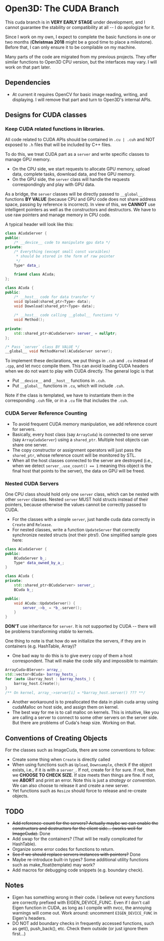 # Open3D: The CUDA Branch

This cuda branch is in **VERY EARLY STAGE** under development, and I cannot 
guarantee the
 stability or compatibility at all -- I do apologize for it. 
 
Since I work on my own, I expect to complete the basic functions in one or two
 months (**Christmas 2018** might be a good time to place a milestone). Before 
 that, I can only ensure it to be compilable on my machine.
 
Many parts of the code are migrated from my previous projects. They offer 
similar functions to Open3D CPU version, but the interfaces may vary. I will 
work on that part later. 

## Dependencies
- At current it requires OpenCV for basic image reading, writing, and 
displaying. I will remove that part and turn to Open3D's internal APIs.


## Designs for CUDA classes

### Keep CUDA related functions in libraries.
 
All code related to CUDA APIs should be contained in `.cu | .cuh` and 
NOT exposed to `.h` files that will be included by C++ files.

To do this, we treat CUDA part as a `server` and write specific classes to 
manage GPU memory. 
 - On the CPU side, we start requests to allocate GPU memory,
 upload data, complete tasks, download data, and free GPU memory. 
 - On the GPU side, the `server` class will handle the requests correspondingly
  and play with GPU data. 

As a bridge, the `server` classes will be directly passed to ```__global__``` 
functions **BY VALUE** (because CPU and GPU code does not share address space, 
passing by reference is incorrect). In view of this, we **CANNOT** use 
intelligent pointers as well as the constructors and destructors. We have to 
use raw pointers and manage memory in CPU code. 
 
A typical header will look like this:
```cpp
class ACudaServer {
public:
    /* __device__ code to manipulate gpu data */
private:
    /* Everything (except small const varaibles)
     * should be stored in the form of raw pointer 
     */
    Type* data_;
    
    friend class ACuda;
};

class ACuda {
public:
    /* __host__ code for data transfer */        
    void Upload(shared_ptr<Type> data);
    void Download(shared_ptr<Type> data);
    
    /* __host__ code calling __global__ functions */
    void Method();             
    
private:
    std::shared_ptr<ACudaServer> server_ = nullptr;    
};

/* Pass `server` class BY VALUE */
__global__ void MethodKernel(ACudaServer server);
```  

To implement these declarations, we put things in `.cuh` and `.cu` instead of `
.cpp`, and 
let nvcc compile them. This can avoid loading CUDA headers when we do not 
want to play with CUDA directly. The general logic is that 
- Put `__device__` and `__host__` functions in `.cuh`.
- Put `__global__` functions in `.cu`, which will include `.cuh`.

Note if the class is templated, we have to instantiate them in the 
corresponding `.cuh` file, or in a `.cu` file that includes the `.cuh`.

### CUDA Server Reference Counting
- To avoid frequent CUDA memory manipulation, we add reference count for 
servers. 
- Basically, every host class (say `ArrayCuda`) is connected to one 
server (say `ArrayCudaServer`) using a `shared_ptr`. Multiple host objects 
can share one server. 
- The copy constructor or assignment operators will just pass the 
`shared_ptr`, whose reference count will be monitored by STL.
- When all the host classes connected to the server are 
destroyed (i.e., when we detect `server_.use_count() == 1` meaning this object
 is 
the final host that points to the server), the data on GPU will be freed.

### Nested CUDA Servers
One CPU class should hold only one `server` class, which can be nested with 
other `server` classes. Nested `server` MUST hold structs instead of their 
pointers, because otherwise the values cannot be correctly passed to CUDA. 
- For the classes with a simple `server`, just handle cuda data correctly in 
`Create` and `Release`.
- For nested classes, write a function `UpdateServer` that correctly 
synchronize nested structs (not their ptrs!). One simplified sample goes here:
```cpp
class ACudaServer {
public:
    BCudaServer b_;
    Type* data_owned_by_a_;
}

class ACuda {
private:
    std::shared_ptr<BCudaServer> server_;
    BCuda b_;

public:
    void ACuda::UpdateServer() {
        server_->b_ = *b_.server();
    }
}
```

**DON'T** use inheritance for `server`. It is not supported by CUDA -- there 
will be problems transforming *vtable* to kernels.

One thing to note is that how do we initialize the servers, if they are in 
containers (e.g.  HashTable, Array)? 
- One bad way to do this is to give every copy of them a host 
correspondent. That will make the code silly and impossible to maintain:
```cpp
ArrayCuda<BServer> array_;
std::vector<BCuda> barray_hosts_;
for (auto &barray_host : barray_hosts_) {
    barray_host.Create();    
}
/** On kernel, array_->server[i] = *barray_host.server() ??? **/
```   
- Another workaround is to preallocated the data in plain cuda array using 
cudaMalloc on host side, and assign them on kernel.
- The best way for me is to call malloc on kernels. This is intuitive, like 
you are calling a server to connect to some other servers on the server side.
 But there are problems of Cuda's heap size. Working on that.

## Conventions of Creating Objects 

For the classes such as ImageCuda, there are some conventions to follow:
- Create some thing when `Create` is directly called
- When using functions such as `Upload`, `Downsample`, check if the object 
exists, i.e., if it is with a `server_`. If not, create for it for sure. If 
not, then we **CHOOSE TO CHECK SIZE**. If size meets then things are fine. If
 not, we **ABORT** and print an error. Note this is just a *strategy* or 
 *convention*. We can also choose to release it and create a new server.
- Yet functions such as `Resize` should force to release and re-create objects.
 

## TODO

- ~~Add reference-count for the servers? Actually maybe we can enable the 
constructors and destructors for the client side... (works well for 
ImageCuda).~~ Done
- Add swap for the containers? (That will be really complicated for HashTable).
- Organize some error codes for functions to return.
- ~~See if we should replace servers instances with pointers?~~ Done
- Maybe re-introduce built-in types? Some additional utility functions such as 
make_float(template<T>) may work?
- Add macros for debugging code snippets (e.g. boundary check).

## Notes
- Eigen has something wrong in their code. I believe not every functions 
are correctly prefixed with EIGEN_DEVICE_FUNC. Even if I don't call Eigen 
function in CUDA, as long as I compile with nvcc, the annoying warnings will 
come out. Work around: uncomment `EIGEN_DEVICE_FUNC` in Eigen's headers.
- DO NOT add boundary checks in frequently accessed functions, such as get(),
 push_back(), etc. Check them outside (or just ignore them first...)

